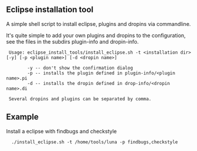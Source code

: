 Eclipse installation tool
-------------------------

A simple shell script to install eclipse, plugins and dropins 
via commandline.

It's quite simple to add your own plugins and dropins to the configuration,
see the files in the subdirs plugin-info and dropin-info.


```
 Usage: eclipse_install_tools/install_eclipse.sh -t <installation dir> [-y] [-p <plugin name>] [-d <dropin name>]
  
        -y -- don't show the confirmation dialog
        -p -- installs the plugin defined in plugin-info/<plugin name>.pi
        -d -- installs the dropin defined in drop-info/<dropin name>.di
 
 Several dropins and plugins can be separated by comma.
```

## Example

Install a eclipse with findbugs and checkstyle

```
  ./install_eclipse.sh -t /home/tools/luna -p findbugs,checkstyle

```
